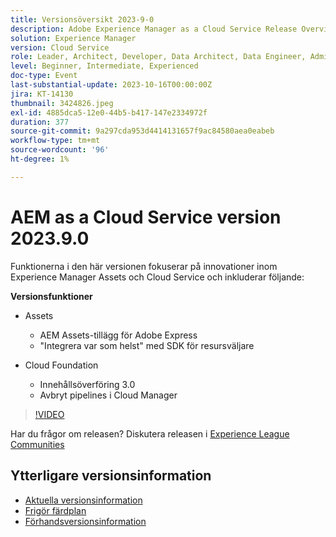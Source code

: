 ```yaml
---
title: Versionsöversikt 2023-9-0
description: Adobe Experience Manager as a Cloud Service Release Overview Video 2023.9.0
solution: Experience Manager
version: Cloud Service
role: Leader, Architect, Developer, Data Architect, Data Engineer, Admin, User
level: Beginner, Intermediate, Experienced
doc-type: Event
last-substantial-update: 2023-10-16T00:00:00Z
jira: KT-14130
thumbnail: 3424826.jpeg
exl-id: 4885dca5-12e0-44b5-b417-147e2334972f
duration: 377
source-git-commit: 9a297cda953d4414131657f9ac84580aea0eabeb
workflow-type: tm+mt
source-wordcount: '96'
ht-degree: 1%

---
```


# AEM as a Cloud Service version 2023.9.0

Funktionerna i den här versionen fokuserar på innovationer inom Experience Manager Assets och Cloud Service och inkluderar följande:

**Versionsfunktioner**

* Assets
   * AEM Assets-tillägg för Adobe Express
   * &quot;Integrera var som helst&quot; med SDK för resursväljare

* Cloud Foundation
   * Innehållsöverföring 3.0
   * Avbryt pipelines i Cloud Manager

>[!VIDEO](https://video.tv.adobe.com/v/3424826/?learn=on)

Har du frågor om releasen?  Diskutera releasen i [Experience League Communities](https://adobe.ly/3rMScIU)

## Ytterligare versionsinformation

* [Aktuella versionsinformation](https://experienceleague.adobe.com/docs/experience-manager-cloud-service/content/release-notes/home.html)
* [Frigör färdplan](https://experienceleague.adobe.com/docs/experience-manager-release-information/aem-release-updates/update-releases-roadmap.html)
* [Förhandsversionsinformation](https://experienceleague.adobe.com/docs/experience-manager-cloud-service/content/release-notes/prerelease.html)
